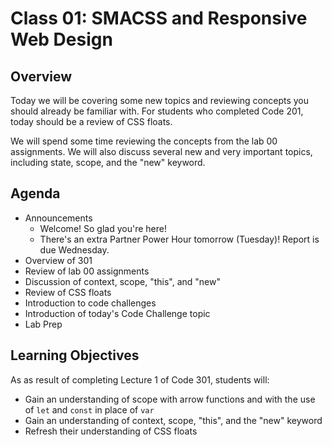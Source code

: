 # Class 01: SMACSS and Responsive Web Design

## Overview

Today we will be covering some new topics and reviewing concepts you should already be familiar with. For students who completed Code 201, today should be a review of CSS floats.

We will spend some time reviewing the concepts from the lab 00 assignments. We will also discuss several new and very important topics, including state, scope, and the "new" keyword.


## Agenda
- Announcements
    - Welcome! So glad you're here!
    - There's an extra Partner Power Hour tomorrow (Tuesday)! Report is due Wednesday.
- Overview of 301
- Review of lab 00 assignments
- Discussion of context, scope, "this", and "new"
- Review of CSS floats
- Introduction to code challenges
- Introduction of today's Code Challenge topic
- Lab Prep

## Learning Objectives

As as result of completing Lecture 1 of Code 301, students will:
- Gain an understanding of scope with arrow functions and with the use of `let` and `const` in place of `var`
- Gain an understanding of context, scope, "this", and the "new" keyword
- Refresh their understanding of CSS floats

